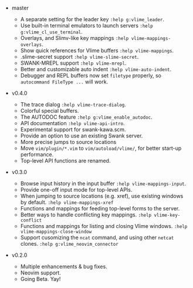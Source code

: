 * master
    * A separate setting for the leader key `:help g:vlime_leader`.
    * Use built-in terminal emulators to launch servers `:help g:vlime_cl_use_terminal`.
    * Overlays, and Slimv-like key mappings `:help vlime-mappings-overlays`.
    * Show quick references for Vlime buffers `:help vlime-mappings`.
    * .slime-secret support `:help vlime-slime-secret`.
    * SWANK-MREPL support `:help vlime-mrepl`.
    * Better and customizable auto indent `:help vlime-auto-indent`.
    * Debugger and REPL buffers now set `filetype` properly, so `autocommand FileType ...` will work.

* v0.4.0
    * The trace dialog `:help vlime-trace-dialog`.
    * Colorful special buffers.
    * The AUTODOC feature `:help g:vlime_enable_autodoc`.
    * API documentation `:help vlime-api-intro`.
    * Experimental support for swank-kawa.scm.
    * Provide an option to use an existing Swank server.
    * More precise jumps to source locations
    * Move `vim/plugin/*.vim` to `vim/autoload/vlime/`, for better start-up performance.
    * Top-level API functions are renamed.

* v0.3.0
    * Browse input history in the input buffer `:help vlime-mappings-input`.
    * Provide one-off input mode for top-level APIs.
    * When jumping to source locations (e.g. xref), use existing windows by default. `:help vlime-mappings-xref`
    * Functions and mappings for feeding top-level forms to the server.
    * Better ways to handle conflicting key mappings. `:help vlime-key-conflict`
    * Functions and mappings for listing and closing Vlime windows. `:help vlime-mappings-close-window`
    * Support cusomizing the `ncat` command, and using other `netcat` clones. `:help g:vlime_neovim_connector`

* v0.2.0
    * Multiple enhancements & bug fixes.
    * Neovim support.
    * Going Beta. Yay!
